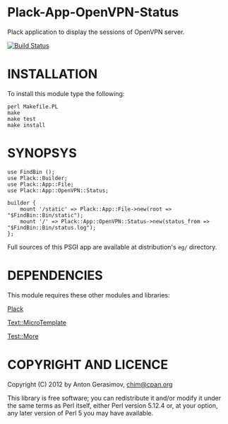 Plack-App-OpenVPN-Status
========================

Plack application to display the sessions of OpenVPN server.

[![Build Status](https://travis-ci.org/Wu-Wu/Plack-App-OpenVPN-Status.png)](https://travis-ci.org/Wu-Wu/Plack-App-OpenVPN-Status)

INSTALLATION
============

To install this module type the following:

    perl Makefile.PL
    make
    make test
    make install

SYNOPSYS
========

    use FindBin ();
    use Plack::Builder;
    use Plack::App::File;
    use Plack::App::OpenVPN::Status;

    builder {
        mount '/static' => Plack::App::File->new(root => "$FindBin::Bin/static");
        mount '/' => Plack::App::OpenVPN::Status->new(status_from => "$FindBin::Bin/status.log");
    };


Full sources of this PSGI app are available at distribution's `eg/` directory.


DEPENDENCIES
============

This module requires these other modules and libraries:

[Plack](http://search.cpan.org/perldoc?Plack)

[Text::MicroTemplate](http://search.cpan.org/perldoc?Text::MicroTemplate)

[Test::More](http://search.cpan.org/perldoc?Test::More)


COPYRIGHT AND LICENCE
=====================

Copyright (C) 2012 by Anton Gerasimov, <chim@cpan.org>

This library is free software; you can redistribute it and/or modify
it under the same terms as Perl itself, either Perl version 5.12.4 or,
at your option, any later version of Perl 5 you may have available.


